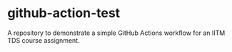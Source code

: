 # github-action-test
A repository to demonstrate a simple GitHub Actions workflow for an IITM TDS course assignment.
